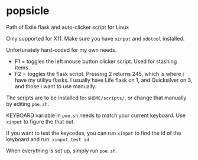 # popsicle
Path of Exile flask and auto-clicker script for Linux

Only supported for X11. Make sure you have `xinput` and `xdotool` installed.

Unfortunately hard-coded for my own needs.

- F1 = toggles the left mouse button clicker script. Used for stashing items.
- F2 = toggles the flask script. Pressing 2 returns 245, which is where i have my utiliyu flasks. I usually have Life flask on 1, and Quicksilver on 3, and those i want to use manually.

The scripts are to be installed to: `$HOME/scripts/`, or change that manually by editing `poe.sh`.

KEYBOARD variable in `poe.sh` needs to match your current keyboard. Use `xinput` to figure the that out.

If you want to test the keycodes, you can run `xinput` to find the id of the keyboard and run: `xinput test id`

When everything is set up, simply run `poe.sh`.

